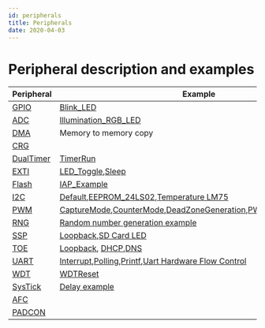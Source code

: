 ```yaml
---
id: peripherals
title: Peripherals
date: 2020-04-03
---
```



# Peripheral description and examples
|Peripheral                                                                           | Example                                                                          |
|-------------------------------------------------------------------------------------|----------------------------------------------------------------------------------|
|[GPIO](Peripherals-internal/gpio.md)          |[Blink_LED](Peripherals-internal/blink_led.md)|
|[ADC](Peripherals-internal/adc.md)            |[Illumination_RGB_LED](Peripherals-internal/illumination_sensor.md)                                                          | 
|[DMA](Peripherals-internal/dma.txt)            |Memory to memory copy|
|[CRG](Peripherals-internal/crg.md)            |     |
|[DualTimer](Peripherals-internal/dualtimer.md)|[TimerRun](Peripherals-internal/timerrun.md)|
|[EXTI](Peripherals-internal/exti.md)          |[LED_Toggle](Peripherals-internal/led_toggle.md),[Sleep](Peripherals-internal/sleep.md)|
|[Flash](Peripherals-internal/flash.txt)        |[IAP_Example](Peripherals-internal/IAP_Example.md)|
|[I2C](Peripherals-internal/i2c.md)            |[Default](Peripherals-internal/init.md),[EEPROM_24LS02](Peripherals-internal/eeprom.md),[Temperature LM75](Peripherals-internal/lm75_temperature.txt)|
|[PWM](Peripherals-internal/pwm.md)            |[CaptureMode](Peripherals-internal/capturemode.md),[CounterMode](Peripherals-internal/countermode.md),[DeadZoneGeneration](Peripherals-internal/deadzonegeneration.md),[PWMOutput](Peripherals-internal/pwmoutput.md),[TimerMode](Peripherals-internal/timermode.md)|
|[RNG](Peripherals-internal/rng.txt)            |[Random number generation example](Peripherals-internal/rng_ex.md)|
|[SSP](Peripherals-internal/ssp.md)            |[Loopback](Peripherals-internal/Loopback.md),[SD Card LED](Peripherals-internal/SD_Card_LED.md)|
|[TOE](Peripherals-internal/toe.txt)            |[Loopback](Peripherals-internal/loopback.md), [DHCP](Peripherals-internal/dhcpclient.md),[DNS](Peripherals-internal/dnsclient.md)|
|[UART](Peripherals-internal/uart.md)          |[Interrupt](Peripherals-internal/inter.md),[Polling](Peripherals-internal/polling.md),[Printf](Peripherals-internal/printf.md),[Uart Hardware Flow Control](Peripherals-internal/flowcontrol.md)|
|[WDT](Peripherals-internal/wdt.md)            |[WDTReset](Peripherals-internal/wdtreset.md)|
|[SysTick](Peripherals-internal/systick.md)    | [Delay example](Peripherals-internal/delay.md)|
|[AFC](Peripherals-internal/afc.md)            |     |
|[PADCON](Peripherals-internal/padcon.txt)      |     |
